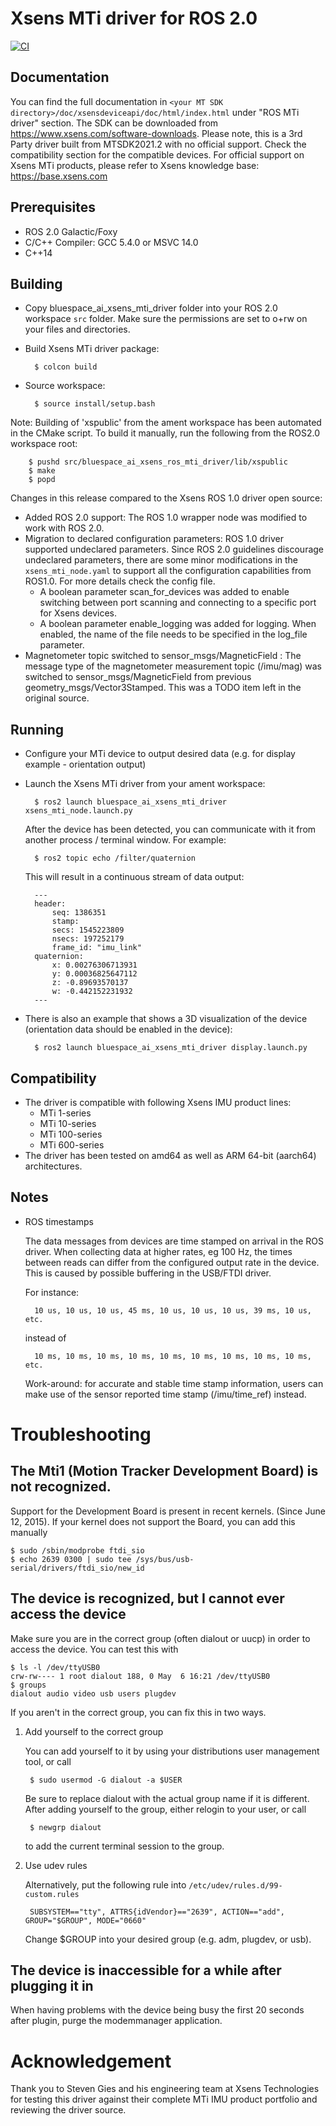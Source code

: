 # Xsens MTi driver for ROS 2.0

[![CI](https://github.com/DEMCON/ros2_xsens_mti_driver/actions/workflows/main.yml/badge.svg)](https://github.com/DEMCON/ros2_xsens_mti_driver/actions/workflows/main.yml)

## Documentation

You can find the full documentation in `<your MT SDK directory>/doc/xsensdeviceapi/doc/html/index.html` under "ROS MTi driver"
section. The SDK can be downloaded from https://www.xsens.com/software-downloads. Please note, this is a 3rd Party driver
built from MTSDK2021.2 with no official support. Check the compatibility section for the compatible devices. For official
support on Xsens MTi products, please refer to Xsens knowledge base: https://base.xsens.com

## Prerequisites

- ROS 2.0 Galactic/Foxy
- C/C++ Compiler: GCC 5.4.0 or MSVC 14.0
- C++14

## Building

- Copy bluespace_ai_xsens_mti_driver folder into your ROS 2.0 workspace `src` folder.
  Make sure the permissions are set to o+rw on your files and directories.

- Build Xsens MTi driver package:

        $ colcon build

- Source workspace:

        $ source install/setup.bash

Note: Building of 'xspublic' from the ament workspace has been automated in the CMake script.
To build it manually, run the following from the ROS2.0 workspace root:

        $ pushd src/bluespace_ai_xsens_ros_mti_driver/lib/xspublic
        $ make
        $ popd

Changes in this release compared to the Xsens ROS 1.0 driver open source:

- Added ROS 2.0 support: The ROS 1.0 wrapper node was modified to work with ROS 2.0.
- Migration to declared configuration parameters: ROS 1.0 driver supported undeclared parameters. Since ROS 2.0
  guidelines discourage undeclared parameters, there are some minor modifications in the `xsens_mti_node.yaml`
  to support all the configuration capabilities from ROS1.0. For more details check the config file.
    - A boolean parameter scan_for_devices was added to enable switching between port scanning and connecting
      to a specific port for Xsens devices.
    - A boolean parameter enable_logging was added for logging. When enabled, the name of the file needs to
      be specified in the log_file parameter.
- Magnetometer topic switched to sensor_msgs/MagneticField : The message type of the magnetometer measurement
  topic (/imu/mag) was switched to sensor_msgs/MagneticField from previous geometry_msgs/Vector3Stamped.
  This was a TODO item left in the original source.

## Running

- Configure your MTi device to output desired data (e.g. for display example - orientation output)

- Launch the Xsens MTi driver from your ament workspace:

        $ ros2 launch bluespace_ai_xsens_mti_driver xsens_mti_node.launch.py

    After the device has been detected, you can communicate with it from another process / terminal window.
    For example:

        $ ros2 topic echo /filter/quaternion

    This will result in a continuous stream of data output:

        ---
        header: 
            seq: 1386351
            stamp: 
            secs: 1545223809
            nsecs: 197252179
            frame_id: "imu_link"
        quaternion: 
            x: 0.00276306713931
            y: 0.00036825647112
            z: -0.89693570137
            w: -0.442152231932
        ---

- There is also an example that shows a 3D visualization of the device (orientation data should be enabled in the device):

        $ ros2 launch bluespace_ai_xsens_mti_driver display.launch.py

## Compatibility

- The driver is compatible with following Xsens IMU product lines:
    - MTi 1-series
    - MTi 10-series
    - MTi 100-series
    - MTi 600-series
- The driver has been tested on amd64 as well as ARM 64-bit (aarch64) architectures. 

## Notes

- ROS timestamps

    The data messages from devices are time stamped on arrival in the ROS driver.
    When collecting data at higher rates, eg 100 Hz, the times between reads can differ from the configured output rate in the device.
    This is caused by possible buffering in the USB/FTDI driver.

    For instance:

        10 us, 10 us, 10 us, 45 ms, 10 us, 10 us, 10 us, 39 ms, 10 us, etc.

    instead of 

        10 ms, 10 ms, 10 ms, 10 ms, 10 ms, 10 ms, 10 ms, 10 ms, 10 ms, etc.

    Work-around: for accurate and stable time stamp information, users can make use of the
    sensor reported time stamp (/imu/time_ref) instead.

# Troubleshooting

## The Mti1 (Motion Tracker Development Board) is not recognized.

Support for the Development Board is present in recent kernels. (Since June 12, 2015).
If your kernel does not support the Board, you can add this manually

    $ sudo /sbin/modprobe ftdi_sio
    $ echo 2639 0300 | sudo tee /sys/bus/usb-serial/drivers/ftdi_sio/new_id


## The device is recognized, but I cannot ever access the device

Make sure you are in the correct group (often dialout or uucp) in order to
access the device. You can test this with

    $ ls -l /dev/ttyUSB0
    crw-rw---- 1 root dialout 188, 0 May  6 16:21 /dev/ttyUSB0
    $ groups
    dialout audio video usb users plugdev

If you aren't in the correct group, you can fix this in two ways.

1. Add yourself to the correct group

    You can add yourself to it by using your distributions user management
    tool, or call

        $ sudo usermod -G dialout -a $USER

    Be sure to replace dialout with the actual group name if it is
    different. After adding yourself to the group, either relogin to your
    user, or call

        $ newgrp dialout

    to add the current terminal session to the group.

2. Use udev rules

    Alternatively, put the following rule into `/etc/udev/rules.d/99-custom.rules`

        SUBSYSTEM=="tty", ATTRS{idVendor}=="2639", ACTION=="add", GROUP="$GROUP", MODE="0660"

    Change $GROUP into your desired group (e.g. adm, plugdev, or usb).


## The device is inaccessible for a while after plugging it in

When having problems with the device being busy the first 20 seconds after
plugin, purge the modemmanager application.

# Acknowledgement

Thank you to Steven Gies and his engineering team at Xsens Technologies for testing this driver against their complete
MTi IMU product portfolio and reviewing the driver source.
    
